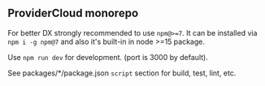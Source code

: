 ## ProviderCloud monorepo

For better DX strongly recommended to use `npm@>=7`.
It can be installed via `npm i -g npm@7` and also it's built-in in node >=15 package.

Use `npm run dev` for development. (port is 3000 by default).

See packages/*/package.json `script` section for build, test, lint, etc.
